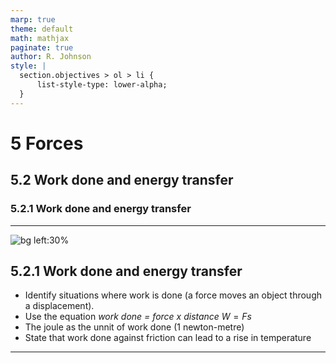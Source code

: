```yaml
---
marp: true
theme: default
math: mathjax
paginate: true
author: R. Johnson
style: |
  section.objectives > ol > li {
      list-style-type: lower-alpha;
  }
---
```


# 5 Forces
## 5.2 Work done and energy transfer
### 5.2.1 Work done and energy transfer

---

<!-- _class: objectives -->

![bg left:30%](https://images.unsplash.com/photo-1492962827063-e5ea0d8c01f5?ixlib=rb-4.0.3&ixid=MnwxMjA3fDB8MHxwaG90by1wYWdlfHx8fGVufDB8fHx8&auto=format&fit=crop&w=2121&q=80)
## 5.2.1 Work done and energy transfer


- Identify situations where work is done (a force moves an object through a displacement).
- Use the equation _work done = force x distance_ $W=Fs$
- The joule as the unnit of work done (1 newton-metre)
- State that work done against friction can lead to a rise in temperature



---